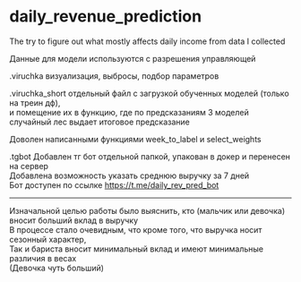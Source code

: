 # daily_revenue_prediction
The try to figure out what mostly affects daily income from data I collected

Данные для модели используются с разрешения управляющей <br/>

.viruchka визуализация, выбросы, подбор параметров <br/>

.viruchka_short отдельный файл с загрузкой обученных моделей (только на треин дф), <br/>
и помещение их в функцию, где по предсказаниям 3 моделей случайный лес выдает итоговое предсказание <br/>

Доволен написанными функциями week_to_label и select_weights <br/>

.tgbot Добавлен тг бот отдельной папкой, упакован в докер и перенесен на сервер <br/>
Добавлена возможность указать среднюю выручку за 7 дней <br/>
Бот доступен по ссылке https://t.me/daily_rev_pred_bot

________________________________________________________________________________________________
Изначальной целью работы было выяснить, кто (мальчик или девочка) вносит больший вклад в выручку <br/>
В процессе стало очевидным, что кроме того, что выручка носит сезонный характер, <br/>
Так и бариста вносит минимальный вклад и имеют минимальные различия в весах <br/>
(Девочка чуть больший)
